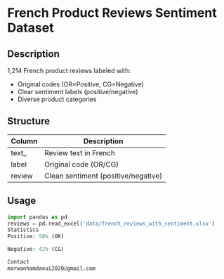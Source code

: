 # French Product Reviews Sentiment Dataset

## Description
1,214 French product reviews labeled with:
- Original codes (OR=Positive, CG=Negative)
- Clear sentiment labels (positive/negative)
- Diverse product categories

## Structure
| Column | Description |
|--------|-------------|
| text_  | Review text in French |
| label  | Original code (OR/CG) |
| review | Clean sentiment (positive/negative) |

## Usage
```python
import pandas as pd
reviews = pd.read_excel('data/french_reviews_with_sentiment.xlsx')
Statistics
Positive: 58% (OR)

Negative: 42% (CG)

Contact
marwanhamdaoui2020@gmail.com
